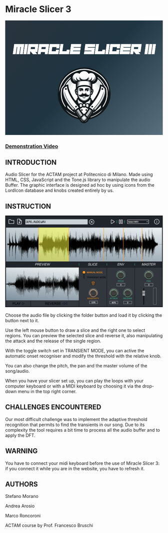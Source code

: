 # Miracle Slicer 3
![Logo](assets/banner.png)
### [Demonstration Video](https://polimi365-my.sharepoint.com/:v:/g/personal/10741332_polimi_it/EZeLmGfp2ulHr0xiG7rqT-MBNgY7_huixZJ_FGWoy1lDew?nav=eyJyZWZlcnJhbEluZm8iOnsicmVmZXJyYWxBcHAiOiJPbmVEcml2ZUZvckJ1c2luZXNzIiwicmVmZXJyYWxBcHBQbGF0Zm9ybSI6IldlYiIsInJlZmVycmFsTW9kZSI6InZpZXciLCJyZWZlcnJhbFZpZXciOiJNeUZpbGVzTGlua0NvcHkifX0&e=t4Pnco)
## INTRODUCTION
Audio Slicer for the ACTAM project at Politecnico di Milano.
Made using HTML, CSS, JavaScript and the Tone.js library to manipulate the audio Buffer.
The graphic interface is designed ad hoc by using icons from the LordIcon database and knobs created entirely by us.

## INSTRUCTION
![Screenshot](assets/screen.png)

Choose the audio file by clicking the folder button and load it by clicking the button next to it.

Use the left mouse button to draw a slice and the right one to select regions. You can preview the selected slice and reverse it, also manipulating the attack and the release of the single region.

With the toggle switch set in TRANSIENT MODE, you can active the automatic onset recogniser and modify the threshold with the relative knob.

You can also change the pitch, the pan and the master volume of the song/audio.

When you have your slicer set up, you can play the loops with your computer keyboard or with a MIDI keyboard by choosing it via the drop-down menu in the top right corner.


## CHALLENGES ENCOUNTERED

Our most difficult challenge was to implement the adaptive threshold recognition that permits to find the transients in our song. Due to its complexity the tool requires a bit time to process all the audio buffer and to apply the DFT.



## WARNING
 You have to connect your midi keyboard before the use of Miracle Slicer 3: if you connect it while you are in the website, you have to refresh it.

## AUTHORS 
Stefano Morano

Andrea Arosio

Marco Roncoroni



ACTAM course by Prof. Francesco Bruschi



